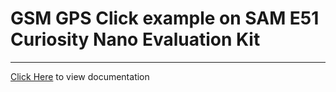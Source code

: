 # GSM GPS Click example on SAM E51 Curiosity Nano Evaluation Kit

-----

[Click Here](https://onlinedocs.microchip.com/v2/keyword-lookup?keyword=SAM_E51_CNANO_MIKROE_CLICK_GSM_GPS&redirect=true) to view documentation
